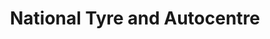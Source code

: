 ---
title: "National Tyre and Autocentre"
url: /derby/national-tyre-and-autocentre/
shop: car repair
---